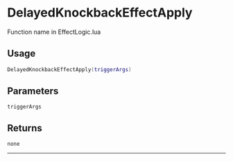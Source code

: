 # DelayedKnockbackEffectApply
Function name in EffectLogic.lua
## Usage
```lua
DelayedKnockbackEffectApply(triggerArgs)
```
## Parameters
`triggerArgs`
## Returns
`none`

---